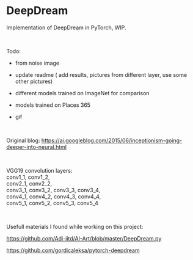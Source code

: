 # DeepDream

Implementation of DeepDream in PyTorch, WIP.

<br>


Todo:

  - from noise image
  
  - update readme ( add results, pictures from different layer, use some other pictures)
  
  - different models trained on ImageNet for comparison
  
  - models trained on Places 365
  
  - gif
  
<br>


Original blog: https://ai.googleblog.com/2015/06/inceptionism-going-deeper-into-neural.html

<br>

VGG19 convolution layers: \
conv1_1, conv1_2, \
conv2_1, conv2_2, \
conv3_1, conv3_2, conv3_3, conv3_4, \
conv4_1, conv4_2, conv4_3, conv4_4, \
conv5_1, conv5_2, conv5_3, conv5_4 


<br>

Usefull materials I found while working on this project:

https://github.com/Adi-iitd/AI-Art/blob/master/DeepDream.py

https://github.com/gordicaleksa/pytorch-deepdream
